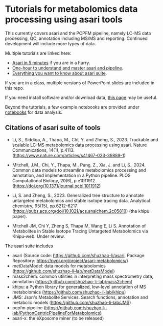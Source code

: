 # Tutorials for metabolomics data processing using asari tools

This currently covers asari and the PCPFM pipeline, namely LC-MS data processing, QC, annotation including MS/MS and reporting. Continued development will include more types of data.

Multiple tutorials are linked here:
- [Asari in 5 minutes](/5minutes.md) if you are in a hurry.
- [One-hour to understand and master asari and pipeline](/1hour.md).
- [Everything you want to know about asari suite](/everything_to_know.md).

If you are in a class, multiple versions of PowerPoint slides are included in this repo.

If you need install software and/or download data, [this page](/Installation_Preparation.md) may be useful.

Beyond the tutorials, a few example notebooks are provided under [notebooks](/notebooks/) for data analysis.

## Citations of asari suite of tools

- Li, S., Siddiqa, A., Thapa, M., Chi, Y. and Zheng, S., 2023. Trackable and scalable LC-MS metabolomics data processing using asari. Nature Communications, 14(1), p.4113. (https://www.nature.com/articles/s41467-023-39889-1)

- Mitchell, J.M., Chi, Y., Thapa, M., Pang, Z., Xia, J. and Li, S., 2024. Common data models to streamline metabolomics processing and annotation, and implementation in a Python pipeline. PLOS Computational Biology, 20(6), p.e1011912. (https://doi.org/10.1371/journal.pcbi.1011912)

- Li, S. and Zheng, S., 2023. Generalized tree structure to annotate untargeted metabolomics and stable isotope tracing data. Analytical chemistry, 95(15), pp.6212-6217. (https://pubs.acs.org/doi/10.1021/acs.analchem.2c05810) (the khipu paper).

- Mitchell JM, Chi Y, Zheng S, Thapa M, Wang E, Li S. Annotation of Metabolites in Stable Isotope Tracing Untargeted Metabolomics via Khipu-web. Under review. 

The asari suite includes 
- asari (Source code: https://github.com/shuzhao-li/asari, Package Repository: https://pypi.org/project/asari-metabolomics/)
- metDataModel: data models for metabolomics (https://github.com/shuzhao-li-lab/metDataModel)
- mass2chem: common utilities in interpreting mass spectrometry data, annotation (https://github.com/shuzhao-li-lab/mass2chem)
- khipu: a Python library for generalized, low-level annotation of MS metabolomics (https://github.com/shuzhao-li-lab/khipu)
- JMS: Json's Metabolite Services. Search functions, annotation and metabolic models (https://github.com/shuzhao-li-lab/JMS)
- pcpfm pipeline (https://github.com/shuzhao-li-lab/PythonCentricPipelineForMetabolomics)
- asari-x: the eXposome miner (to be released)

